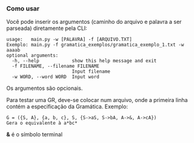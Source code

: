 ### Como usar

Você pode inserir os argumentos (caminho do arquivo e palavra a ser parseada) diretamente pela CLI:
```
usage:   main.py -w [PALAVRA] -f [ARQUIVO.TXT]
Exemplo: main.py -f gramatica_exemplos/gramatica_exemplo_1.txt -w aaaab
optional arguments:
  -h, --help            show this help message and exit
  -f FILENAME, --filename FILENAME
                        Input filename
  -w WORD, --word WORD  Input word
```
Os argumentos são opcionais.


Para testar uma GR, deve-se colocar num arquivo, onde a primeira linha contém a especificação da Gramática.
Exemplo:
```
G = ({S, A}, {a, b, c}, S, {S->aS, S->bA, A->&, A->cA})
Gera o equivalente à a*bc* 
``` 

**&** é o símbolo terminal
